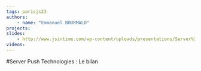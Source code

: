 ```yaml
---
tags: parisjs23
authors:
    - name: "Emmanuel BOURMALO"
projects:
slides:
    - http://www.jsintime.com/wp-content/uploads/presentations/Server%20Push%20Technologies%20Le%20bilan.pdf
videos:
---
```

#Server Push Technologies : Le bilan
